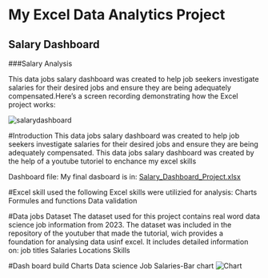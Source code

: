 # My Excel Data Analytics Project
## Salary Dashboard
###Salary Analysis

This data jobs salary dashboard was created to help job seekers investigate salaries for their desired jobs and ensure they are being adequately compensated.Here’s a screen recording demonstrating how the Excel project works:


![salarydashboard](https://github.com/user-attachments/assets/484f69d0-0fa7-4c01-a190-89b22d525374)

#Introduction
This data jobs salary dashboard was created to help job seekers investigate salaries for their desired jobs and ensure they are being adequately compensated.
This data jobs salary dashboard was created by the help of a youtube tutoriel to enchance my excel skills

Dashboard file:
My final dasboard is in: 
[Salary_Dashboard_Project.xlsx](https://github.com/user-attachments/files/18691350/Salary_Dashboard_Project.xlsx)

#Excel skill used
the following Excel skills were utilizied for analysis:
Charts
Formules and functions
Data validation

#Data jobs Dataset
The dataset used for this project contains real word data science job information from 2023. The dataset was included in the repository of the youtuber that made the tutorial, wich provides a foundation for analysing data usinf excel. It includes detailed information on:
job titles
Salaries
Locations
Skills

#Dash board build
Charts
Data science Job Salaries-Bar chart
![Chart](https://github.com/user-attachments/assets/740ecd73-3382-4b75-9460-87678ab445d3)


